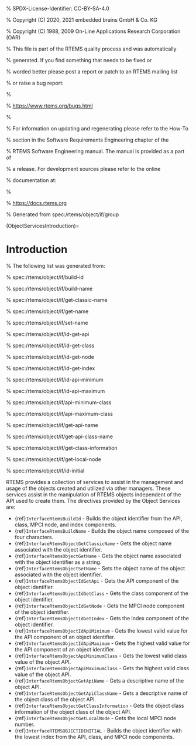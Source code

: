 % SPDX-License-Identifier: CC-BY-SA-4.0

% Copyright (C) 2020, 2021 embedded brains GmbH & Co. KG

% Copyright (C) 1988, 2009 On-Line Applications Research Corporation (OAR)

% This file is part of the RTEMS quality process and was automatically

% generated.  If you find something that needs to be fixed or

% worded better please post a report or patch to an RTEMS mailing list

% or raise a bug report:

%

% https://www.rtems.org/bugs.html

%

% For information on updating and regenerating please refer to the How-To

% section in the Software Requirements Engineering chapter of the

% RTEMS Software Engineering manual.  The manual is provided as a part of

% a release.  For development sources please refer to the online

% documentation at:

%

% https://docs.rtems.org

% Generated from spec:/rtems/object/if/group

(ObjectServicesIntroduction)=

# Introduction

% The following list was generated from:

% spec:/rtems/object/if/build-id

% spec:/rtems/object/if/build-name

% spec:/rtems/object/if/get-classic-name

% spec:/rtems/object/if/get-name

% spec:/rtems/object/if/set-name

% spec:/rtems/object/if/id-get-api

% spec:/rtems/object/if/id-get-class

% spec:/rtems/object/if/id-get-node

% spec:/rtems/object/if/id-get-index

% spec:/rtems/object/if/id-api-minimum

% spec:/rtems/object/if/id-api-maximum

% spec:/rtems/object/if/api-minimum-class

% spec:/rtems/object/if/api-maximum-class

% spec:/rtems/object/if/get-api-name

% spec:/rtems/object/if/get-api-class-name

% spec:/rtems/object/if/get-class-information

% spec:/rtems/object/if/get-local-node

% spec:/rtems/object/if/id-initial

RTEMS provides a collection of services to assist in the management and usage
of the objects created and utilized via other managers. These services assist
in the manipulation of RTEMS objects independent of the API used to create
them. The directives provided by the Object Services are:

- {ref}`InterfaceRtemsBuildId` - Builds the object identifier from the API,
  class, MPCI node, and index components.
- {ref}`InterfaceRtemsBuildName` - Builds the object name composed of the four
  characters.
- {ref}`InterfaceRtemsObjectGetClassicName` - Gets the object name associated
  with the object identifier.
- {ref}`InterfaceRtemsObjectGetName` - Gets the object name associated with the
  object identifier as a string.
- {ref}`InterfaceRtemsObjectSetName` - Sets the object name of the object
  associated with the object identifier.
- {ref}`InterfaceRtemsObjectIdGetApi` - Gets the API component of the object
  identifier.
- {ref}`InterfaceRtemsObjectIdGetClass` - Gets the class component of the
  object identifier.
- {ref}`InterfaceRtemsObjectIdGetNode` - Gets the MPCI node component of the
  object identifier.
- {ref}`InterfaceRtemsObjectIdGetIndex` - Gets the index component of the
  object identifier.
- {ref}`InterfaceRtemsObjectIdApiMinimum` - Gets the lowest valid value for the
  API component of an object identifier.
- {ref}`InterfaceRtemsObjectIdApiMaximum` - Gets the highest valid value for
  the API component of an object identifier.
- {ref}`InterfaceRtemsObjectApiMinimumClass` - Gets the lowest valid class
  value of the object API.
- {ref}`InterfaceRtemsObjectApiMaximumClass` - Gets the highest valid class
  value of the object API.
- {ref}`InterfaceRtemsObjectGetApiName` - Gets a descriptive name of the object
  API.
- {ref}`InterfaceRtemsObjectGetApiClassName` - Gets a descriptive name of the
  object class of the object API.
- {ref}`InterfaceRtemsObjectGetClassInformation` - Gets the object class
  information of the object class of the object API.
- {ref}`InterfaceRtemsObjectGetLocalNode` - Gets the local MPCI node number.
- {ref}`InterfaceRTEMSOBJECTIDINITIAL` - Builds the object identifier with the
  lowest index from the API, class, and MPCI node components.
